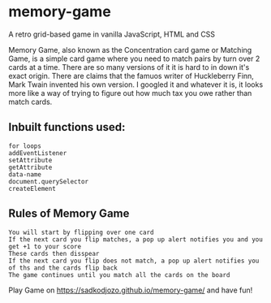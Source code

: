 # memory-game
A retro grid-based game in vanilla JavaScript, HTML and CSS


Memory Game, also known as the Concentration card game or Matching Game, is a simple card game where you need to match pairs by turn over 2 cards at a time. There are so many versions of it it is hard to in down it's exact origin. There are claims that the famuos writer of Huckleberry Finn, Mark Twain invented his own version. I googled it and whatever it is, it looks more like a way of trying to figure out how much tax you owe rather than match cards.

## Inbuilt functions used:

    for loops
    addEventListener
    setAttribute
    getAttribute
    data-name
    document.querySelector
    createElement

## Rules of Memory Game

    You will start by flipping over one card
    If the next card you flip matches, a pop up alert notifies you and you get +1 to your score
    These cards then disspear
    If the next card you flip does not match, a pop up alert notifies you of ths and the cards flip back
    The game continues until you match all the cards on the board

Play Game on https://sadkodjozo.github.io/memory-game/ and have fun!
